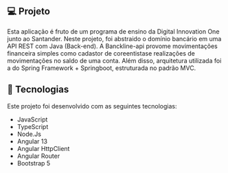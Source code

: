## 💻 Projeto
Esta aplicação é fruto de um programa de ensino da Digital Innovation One junto ao Santander. Neste projeto, foi abstraido o domínio bancário em uma API REST com Java (Back-end). A Banckline-api provome movimentações financeira simples como cadastor de coreentistase realizações de movimentações no saldo de uma conta. Além disso, arquitetura utilizada foi a do Spring Framework + Springboot, estruturada no padrão MVC.

## 🚀 Tecnologias

Este projeto foi desenvolvido com as seguintes tecnologias:
 - JavaScript
 - TypeScript
 - Node.Js
 - Angular 13
 - Angular HttpClient
 - Angular Router
 - Bootstrap 5
